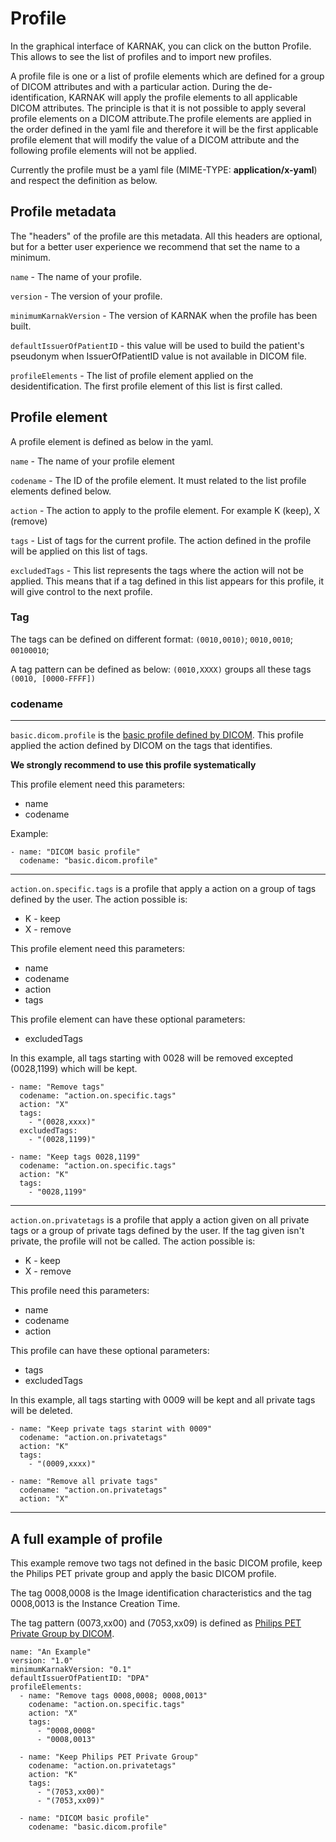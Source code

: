 # Profile

In the graphical interface of KARNAK, you can click on the button Profile. This allows to see the list of profiles and to import new profiles.

A profile file is one or a list of profile elements which are defined for a group of DICOM attributes and with a particular action. During the de-identification, KARNAK will apply the profile elements to all applicable DICOM attributes. The principle is that it is not possible to apply several profile elements on a DICOM attribute.The profile elements are applied in the order defined in the yaml file and therefore it will be the first applicable profile element that will modify the value of a DICOM attribute and the following profile elements will not be applied.

Currently the profile must be a yaml file (MIME-TYPE: **application/x-yaml**) and respect the definition as below.

## Profile metadata

The "headers" of the profile are this metadata. All this headers are optional, but for a better user experience we recommend that set the name to a minimum.

`name` - The name of your profile.

`version` - The version of your profile.

`minimumKarnakVersion` - The version of KARNAK when the profile has been built.

`defaultIssuerOfPatientID` - this value will be used to build the patient's pseudonym when IssuerOfPatientID value is not available in DICOM file.

`profileElements` - The list of profile element applied on the desidentification. The first profile element of this list is first called.

## Profile element

A profile element is defined as below in the yaml.

`name` - The name of your profile element

`codename` - The ID of the profile element. It must related to the list profile elements defined below.

`action` - The action to apply to the profile element. For example K (keep), X (remove)

`tags` - List of tags for the current profile. The action defined in the profile will be applied on this list of tags.

`excludedTags` - This list represents the tags where the action will not be applied. This means that if a tag defined in this list appears for this profile, it will give control to the next profile.

### Tag

The tags can be defined on different format: `(0010,0010)`; `0010,0010`; `00100010`;

A tag pattern can be defined as below: `(0010,XXXX)` groups all these tags `(0010, [0000-FFFF])`

### codename

---

`basic.dicom.profile` is the [basic profile defined by DICOM](http://dicom.nema.org/medical/dicom/current/output/chtml/part15/chapter_E.html). This profile applied the action defined by DICOM on the tags that identifies.

**We strongly recommend to use this profile systematically**

This profile element need this parameters:

* name
* codename

Example:

```
- name: "DICOM basic profile"
  codename: "basic.dicom.profile"
```

---

`action.on.specific.tags` is a profile that apply a action on a group of tags defined by the user. The action possible is:
* K - keep
* X - remove

This profile element need this parameters:

* name
* codename
* action
* tags

This profile element can have these optional parameters:

* excludedTags

In this example, all tags starting with 0028 will be removed excepted (0028,1199) which will be kept.

```
- name: "Remove tags"
  codename: "action.on.specific.tags"
  action: "X"
  tags:
    - "(0028,xxxx)"
  excludedTags:
    - "(0028,1199)"

- name: "Keep tags 0028,1199"
  codename: "action.on.specific.tags"
  action: "K"
  tags:
    - "0028,1199"
```

---

`action.on.privatetags` is a profile that apply a action given on all private tags or a group of private tags defined by the user. If the tag given isn't private, the profile will not be called. The action possible is:

* K - keep
* X - remove

This profile need this parameters:

* name
* codename
* action

This profile can have these optional parameters:

* tags
* excludedTags

In this example, all tags starting with 0009 will be kept and all private tags will be deleted.

```
- name: "Keep private tags starint with 0009"
  codename: "action.on.privatetags"
  action: "K"
  tags:
    - "(0009,xxxx)"

- name: "Remove all private tags"
  codename: "action.on.privatetags"
  action: "X"
```

---

## A full example of profile

This example remove two tags not defined in the basic DICOM profile, keep the Philips PET private group and apply the basic DICOM profile.

The tag 0008,0008 is the Image identification characteristics and the tag 0008,0013 is the Instance Creation Time.

The tag pattern (0073,xx00) and (7053,xx09) is defined as [Philips PET Private Group by DICOM](http://dicom.nema.org/medical/dicom/current/output/chtml/part15/sect_E.3.10.html).

```
name: "An Example"
version: "1.0"
minimumKarnakVersion: "0.1"
defaultIssuerOfPatientID: "DPA"
profileElements:
  - name: "Remove tags 0008,0008; 0008,0013"
    codename: "action.on.specific.tags"
    action: "X"
    tags:
      - "0008,0008"
      - "0008,0013"

  - name: "Keep Philips PET Private Group"
    codename: "action.on.privatetags"
    action: "K"
    tags:
      - "(7053,xx00)"
      - "(7053,xx09)"

  - name: "DICOM basic profile"
    codename: "basic.dicom.profile"
```

